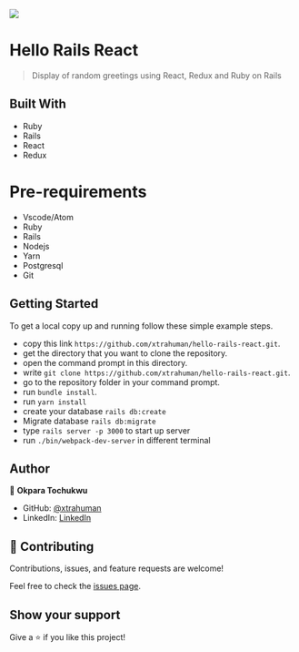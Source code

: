 
![](https://img.shields.io/badge/Microverse-blueviolet)

# Hello Rails React

> Display of random greetings using React, Redux and Ruby on Rails


## Built With

- Ruby
- Rails
- React
- Redux

# Pre-requirements

- Vscode/Atom
- Ruby
- Rails
- Nodejs
- Yarn
- Postgresql
- Git


## Getting Started

To get a local copy up and running follow these simple example steps.

- copy this link `https://github.com/xtrahuman/hello-rails-react.git`.
- get the directory that you want to clone the repository.
- open the command prompt in this directory.
- write `git clone https://github.com/xtrahuman/hello-rails-react.git`.
- go to the repository folder in your command prompt.
- run `bundle install`.
- run `yarn install`
- create your database `rails db:create`
- Migrate database `rails db:migrate`
- type `rails server -p 3000` to start up server
- run `./bin/webpack-dev-server` in different terminal

## Author

👤 **Okpara Tochukwu**

- GitHub: [@xtrahuman](https://github.com/xtrahuman)
- LinkedIn: [LinkedIn](https://linkedin.com/in/tochukwuokpara)

## 🤝 Contributing

Contributions, issues, and feature requests are welcome!

Feel free to check the [issues page](../../issues/).

## Show your support

Give a ⭐️ if you like this project!
